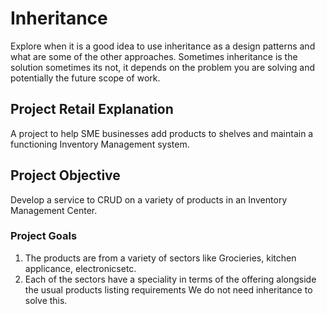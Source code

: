 # Inheritance
Explore when it is a good idea to use inheritance as a design patterns and what are some of the other approaches.
Sometimes inheritance is the solution sometimes its not, it depends on the problem you are solving and potentially the future scope of work. 

## Project Retail Explanation
A project to help SME businesses add products to shelves and maintain a functioning Inventory Management system.

## Project Objective
Develop a service to CRUD on a variety of products in an Inventory Management Center.

### Project Goals
1. The products are from a variety of sectors like Grocieries, kitchen applicance, electronicsetc.
2. Each of the sectors have a speciality in terms of the offering alongside the usual products listing requirements
We do not need inheritance to solve this. 

